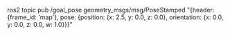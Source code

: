 ros2 topic pub /goal_pose geometry_msgs/msg/PoseStamped "{header: {frame_id: 'map'}, pose: {position: {x: 2.5, y: 0.0, z: 0.0}, orientation: {x: 0.0, y: 0.0, z: 0.0, w: 1.0}}}"
